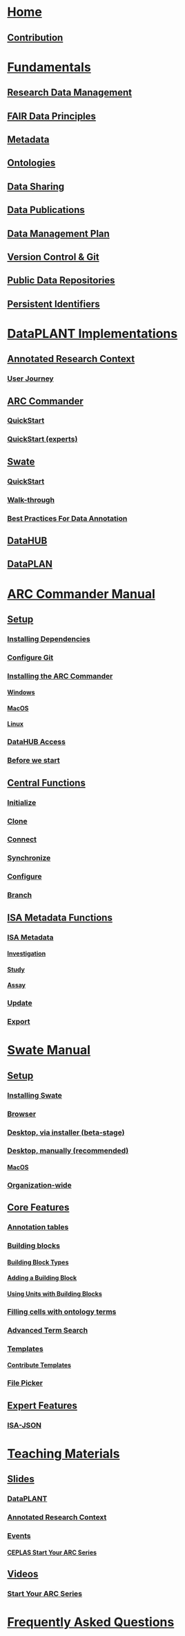 ---
---

# [Home](/docs/home.html)
## [Contribution](/docs/CONTRIBUTING.html)
# [Fundamentals](/docs/fundamentals/index.html)
## [Research Data Management](/docs/fundamentals/ResearchDataManagement.html)
## [FAIR Data Principles](/docs/fundamentals/FairDataPrinciples.html)
## [Metadata](/docs/fundamentals/Metadata.html)
## [Ontologies](/docs/fundamentals/Ontologies.html)
## [Data Sharing](/docs/fundamentals/DataSharing.html)
## [Data Publications](/docs/fundamentals/DataPublications.html)
## [Data Management Plan](/docs/fundamentals/DataManagementPlan.html)
## [Version Control & Git](/docs/fundamentals/VersionControlGit.html)
## [Public Data Repositories](/docs/fundamentals/PublicDataRepositories.html)
## [Persistent Identifiers](/docs/fundamentals/PersistentIdentifiers.html)

# [DataPLANT Implementations](/docs/implementation/index.html)
## [Annotated Research Context](/docs/implementation/AnnotatedResearchContext.html)
### [User Journey](/docs/implementation/QuickStart_arc.html)
## [ARC Commander](/docs/implementation/ArcCommander.html)
### [QuickStart](/docs/implementation/QuickStart_arcCommander.html)
### [QuickStart (experts)](/docs/implementation/QuickStart_arcCommander_expert.html)
## [Swate](/docs/implementation/Swate.html)
### [QuickStart](/docs/implementation/QuickStart_swate.html)
### [Walk-through](/docs/implementation/QuickStart_swate_walkthrough.html)
### [Best Practices For Data Annotation](/docs/implementation/AnnotationPatterns.html)
## [DataHUB](/docs/implementation/DataHub.html)
## [DataPLAN](/docs/implementation/DataPLAN.html)

# [ARC Commander Manual](/docs/implementation/ArcCommanderManual/index.html)
## [Setup](/docs/implementation/ArcCommanderManual/arc_installation_dependencies.html)
### [Installing Dependencies](/docs/implementation/ArcCommanderManual/arc_installation_dependencies.html)
### [Configure Git](/docs/implementation/ArcCommanderManual/git_config.html)
### [Installing the ARC Commander](/docs/implementation/ArcCommanderManual/arc_installation.html)
#### [Windows](/docs/implementation/ArcCommanderManual/arc_installation_windows.html)
#### [MacOS](/docs/implementation/ArcCommanderManual/arc_installation_macos.html)
#### [Linux](/docs/implementation/ArcCommanderManual/arc_installation_linux.html)
### [DataHUB Access](/docs/implementation/ArcCommanderManual/arc_access.html)
### [Before we start](/docs/implementation/ArcCommanderManual/arc_before_we_start.html)
## [Central Functions](/docs/implementation/ArcCommanderManual/arc_initialization.html)
### [Initialize](/docs/implementation/ArcCommanderManual/arc_initialization.html)
### [Clone](/docs/implementation/ArcCommanderManual/arc_get.html)
### [Connect](/docs/implementation/ArcCommanderManual/arc_connect.html)
### [Synchronize](/docs/implementation/ArcCommanderManual/arc_synchronization.html)
### [Configure](/docs/implementation/ArcCommanderManual/arc_config.html)
### [Branch](/docs/implementation/ArcCommanderManual/arc_branch.html)
## [ISA Metadata Functions](/docs/implementation/ArcCommanderManual/arc_isa.html)
### [ISA Metadata](/docs/implementation/ArcCommanderManual/arc_isa.html)
#### [Investigation](/docs/implementation/ArcCommanderManual/arc_isa_investigation.html)
#### [Study](/docs/implementation/ArcCommanderManual/arc_isa_study.html)
#### [Assay](/docs/implementation/ArcCommanderManual/arc_isa_assay.html)
### [Update](/docs/implementation/ArcCommanderManual/arc_update.html)
### [Export](/docs/implementation/ArcCommanderManual/arc_export.html)


# [Swate Manual](/docs/implementation/SwateManual/index.html)
## [Setup](/docs/implementation/SwateManual/Docs01-Installing-Swate.html)
### [Installing Swate](/docs/implementation/SwateManual/Docs01-Installing-Swate.html)
### [Browser](/docs/implementation/SwateManual/swate_installation_browser.html)
### [Desktop, via installer (beta-stage)](/docs/implementation/SwateManual/swate_installation_desktop.html)
### [Desktop, manually (recommended)](/docs/implementation/SwateManual/swate_installation_manual.html)
#### [MacOS](/docs/implementation/SwateManual/swate_installation_manual_macos.html)
### [Organization-wide](/docs/implementation/SwateManual/swate_installation_organization.html)
## [Core Features](/docs/implementation/SwateManual/Docs02-Annotation-Table.html)
### [Annotation tables](/docs/implementation/SwateManual/Docs02-Annotation-Table.html)
### [Building blocks](/docs/implementation/SwateManual/Docs03-Building-Blocks.html)
#### [Building Block Types](/docs/implementation/SwateManual/swate_blocks_types.html)
#### [Adding a Building Block](/docs/implementation/SwateManual/swate_blocks_add.html)
#### [Using Units with Building Blocks](/docs/implementation/SwateManual/swate_blocks_units.html)
### [Filling cells with ontology terms](/docs/implementation/SwateManual/Docs04-Ontology-Term-Search.html)
### [Advanced Term Search](/docs/implementation/SwateManual/Docs07-Advanced-Term-Search.html)
### [Templates](/docs/implementation/SwateManual/Docs05-Templates.html)
#### [Contribute Templates](/docs/implementation/SwateManual/swate_template-contribution.html)
### [File Picker](/docs/implementation/SwateManual/Using-the-File-Picker.html)
## [Expert Features](/docs/implementation/SwateManual/Docs06-ISA-JSON.html)
### [ISA-JSON](/docs/implementation/SwateManual/Docs06-ISA-JSON.html)

# [Teaching Materials](/docs/teaching-materials/index.html)
## [Slides](/docs/teaching-materials/slides.html)
### [DataPLANT](/docs/teaching-materials/slides/DataPLANT.html)
<!--#### [DataPLANT Overview](/docs/teaching-materials/units/promotion_001_DataPLANT-Overview/promotion_001_DataPLANT-Overview.html)-->
<!--#### [Big Picture](/docs/teaching-materials/units/lesson_030_BigPicture_ARC_DataPLANT/lesson_030_BigPicture_ARC_DataPLANT.html)-->
### [Annotated Research Context](/docs/teaching-materials/slides/ARC.html)
<!--#### [ARC Structure](/docs/teaching-materials/units/lesson_022_ARC_structure_DataPLANT/lesson_022_ARC_structure_DataPLANT.html)-->
<!--#### [ARC Demo](/docs/teaching-materials/units/promotion_arc-demo/promotion_arc-demo.html)-->
### [Events](/docs/teaching-materials/slides/Events.html)
#### [CEPLAS Start Your ARC Series](/docs/teaching-materials/disseminations/CEPLAS-StartYourARC-Series/index.html)
## [Videos](/docs/teaching-materials/videos.html)
### [Start Your ARC Series](/docs/teaching-materials/videos/StartYourARC.html)

# [Frequently Asked Questions](/docs/faqs/faqs.html)
